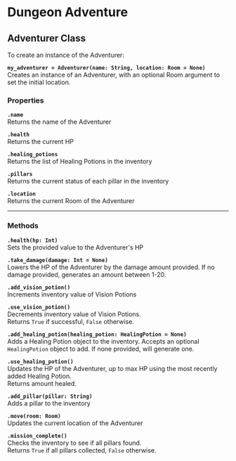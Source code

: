 # Dungeon Adventure

## Adventurer Class

To create an instance of the Adventurer:

**`my_adventurer = Adventurer(name: String, location: Room = None)`**<br>Creates an instance of an Adventurer, with an optional Room argument to set the initial location.

### Properties

**`.name`** <br>Returns the name of the Adventurer

**`.health`** <br>Returns the current HP

**`.healing_potions`** <br>Returns the list of Healing Potions in the inventory

**`.pillars`** <br>Returns the current status of each pillar in the inventory

**`.location`**<br>Returns the current Room of the Adventurer

---

### Methods

**`.health(hp: Int)`**<br>Sets the provided value to the Adventurer's HP

**`.take_damage(damage: Int = None)`**<br>Lowers the HP of the Adventurer by the damage amount provided. If no damage provided, generates an amount between 1-20.

**`.add_vision_potion()`**<br>Increments inventory value of Vision Potions

**`.use_vision_potion()`**<br>Decrements inventory value of Vision Potions.<br>Returns `True` if successful, `False` otherwise.

**`.add_healing_potion(healing_potion: HealingPotion = None)`**<br>Adds a Healing Potion object to the inventory. Accepts an optional `HealingPotion` object to add. If none provided, will generate one.

**`.use_healing_potion()`**<br>Updates the HP of the Adventurer, up to max HP using the most recently added Healing Potion.<br>Returns amount healed.

**`.add_pillar(pillar: String)`**<br>Adds a pillar to the inventory

**`.move(room: Room)`**<br>Updates the current location of the Adventurer

**`.mission_complete()`**<br>Checks the inventory to see if all pillars found.<br>Returns `True` if all pillars collected, `False` otherwise.
